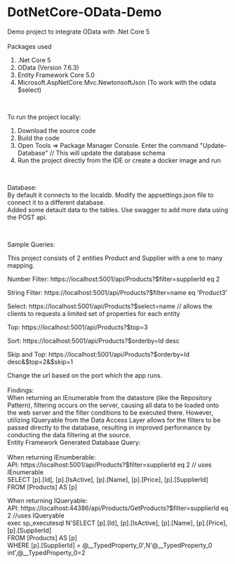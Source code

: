 # DotNetCore-OData-Demo
Demo project to integrate OData with .Net Core 5
<br/><br/>
Packages used
1. .Net Core 5
2. OData (Version 7.6.3)
3. Entity Framework Core 5.0
4. Microsoft.AspNetCore.Mvc.NewtonsoftJson (To work with the odata $select)


<br/>

To run the project locally:
1. Download the source code
2. Build the code
3. Open Tools => Package Manager Console.
    Enter the command "Update-Database" // This will update the database schema
4. Run the project directly from the IDE or create a docker image and run

<br/>  

Database:<br/>
By default it connects to the localdb. Modify the appsettings.json file to connect it to a different database. <br/>
Added some detault data to the tables. Use swagger to add more data using the POST api.

<br/>

Sample Queries:

This project consists of 2 entities Product and Supplier with a one to many mapping.

Number Filter: https://localhost:5001/api/Products?$filter=supplierId eq 2

String Filter: https://localhost:5001/api/Products?$filter=name eq 'Product3'

Select: https://localhost:5001/api/Products?$select=name // allows the clients to requests a limited set of properties for each entity 

Top: https://localhost:5001/api/Products?$top=3

Sort: https://localhost:5001/api/Products?$orderby=Id desc

Skip and Top: https://localhost:5001/api/Products?$orderby=Id desc&$top=2&$skip=1

Change the url based on the port which the app runs.
<br/><br/>
Findings:
<br/>
When returning an IEnumerable from the datastore (like the Repository Pattern), filtering occurs on the server, causing all data to be loaded onto the web server and the filter conditions to be executed there. However, utilizing IQueryable from the Data Access Layer allows for the filters to be passed directly to the database, resulting in improved performance by conducting the data filtering at the source.
<br/>
Entity Framework Generated Database Query:<br/><br/>
When returning IEnumberable:<br/>
API: https://localhost:5001/api/Products?$filter=supplierId eq 2 // uses IEnumerable <br/>
SELECT [p].[Id], [p].[IsActive], [p].[Name], [p].[Price], [p].[SupplierId] <br/>
FROM [Products] AS [p]
<br/>

When returning IQueryable:<br/>
API: https://localhost:44386/api/Products/GetProducts?$filter=supplierId eq 2 //uses IQueryable <br/>
exec sp_executesql N'SELECT [p].[Id], [p].[IsActive], [p].[Name], [p].[Price], [p].[SupplierId] <br/>
FROM [Products] AS [p] <br/>
WHERE [p].[SupplierId] = @__TypedProperty_0',N'@__TypedProperty_0 int',@__TypedProperty_0=2
